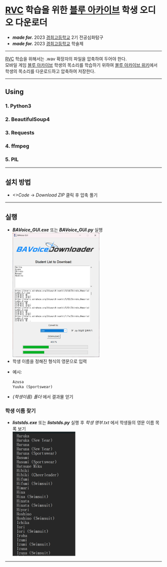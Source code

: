 # [RVC] 학습을 위한 [블루 아카이브] 학생 오디오 다운로더
- _**made for.**_ 2023 [경희고등학교] 2기 전공심화탐구
- _**made for.**_ 2023 [경희고등학교] 학술제

- - -
[RVC]
학습을 위해서는 .wav 확장자의 파일을 압축하여 두어야 한다.<br>
모바일 게임 [블루 아카이브] 학생의 목소리를 학습하기 위하여 [블루 아카이브 위키]에서 학생의 목소리를 다운로드하고 압축하여 저장한다.
- - -
## Using
### 1. Python3
### 2. BeautifulSoup4
### 3. Requests
### 4. ffmpeg
### 5. PIL
- - -
## 설치 방법
- _<>Code_ -> _Download ZIP_ 클릭 후 압축 풀기
- - -
## 실행
- __*BAVoice_GUI.exe*__ 또는 __*BAVoice_GUI.py*__ 실행
<br> <img src="메인 화면.png" height=400></img>
- 학생 이름을 정해진 형식의 영문으로 입력

+ 예시:
  ```
  Azusa
  Yuuka (Sportswear)
  ```

- _{학생이름} 폴더_ 에서 결과물 얻기

  
### 학생 이름 찾기
- __*liststds.exe*__ 또는 __*liststds.py*__ 실행 후 _학생 명부.txt_ 에서 학생들의 영문 이름 목록 보기
<br> <img src="학생 명부.png" height=400></img>
- - -

[경희고등학교]: https://kyungheeboy.hs.kr
[블루 아카이브]: https://bluearchive.nexon.com
[블루 아카이브 위키]: https://bluearchive.wiki/wiki/Main_Page
[RVC]: https://github.com/RVC-Project/Retrieval-based-Voice-Conversion-WebUI
